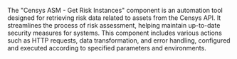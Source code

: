 The "Censys ASM - Get Risk Instances" component is an automation tool designed for retrieving risk data related to assets from the Censys API. It streamlines the process of risk assessment, helping maintain up-to-date security measures for systems. This component includes various actions such as HTTP requests, data transformation, and error handling, configured and executed according to specified parameters and environments.
